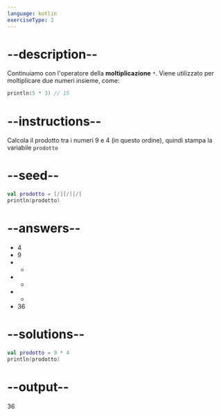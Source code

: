 ```yaml
---
language: kotlin
exerciseType: 2
---
```


# --description--

Continuiamo con l'operatore della **moltiplicazione** `*`.
Viene utilizzato per moltiplicare due numeri insieme, come:
```kotlin
println(5 * 3) // 15
```

# --instructions--

Calcola il prodotto tra i numeri 9 e 4 (in questo ordine), quindi stampa la variabile `prodotto`

# --seed--

```kotlin
val prodotto = [/][/][/]
println(prodotto)
```

# --answers--

- 4
- 9
-  + 
-  - 
-  * 
- 36

# --solutions--

```kotlin
val prodotto = 9 * 4
println(prodotto)
```

# --output--

36
